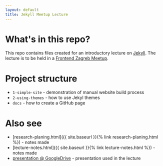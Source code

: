 ```yaml
---
layout: default
title: Jekyll Meetup Lecture
---
```

# What's in this repo?

This repo contains files created for an introductory lecture on [Jekyll](https://jekyllrb.com). The lecture is to be held in a [Frontend Zagreb Meetup](https://www.meetup.com/en-AU/FrontendZG/).

# Project structure

 * `1-simple-site` - demonstration of manual website build process
 * `2-using-themes` - how to use Jekyl themes
 * `docs` - how to create a GitHub page

# Also see

* [research-planing.html]({{ site.baseurl }}{% link research-planing.html %}) - notes made
* [lecture-notes.html]({{ site.baseurl }}{% link lecture-notes.html %}) - notes made
* [presentation @ GoogleDrive](https://docs.google.com/presentation/d/1VvbhxLfLkqFPmGdTo3MNbF7jeXsF8tE_Ri2487OFLBo/edit?usp=sharing) - presentation used in the lecture